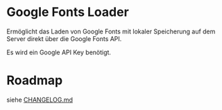 # Google Fonts Loader

Ermöglicht das Laden von Google Fonts mit lokaler Speicherung auf dem Server 
direkt über die Google Fonts API.

Es wird ein Google API Key benötigt.

# Roadmap

siehe [CHANGELOG.md](AreanetCmsPage4GroupRegistration/CHANGELOG.md)


